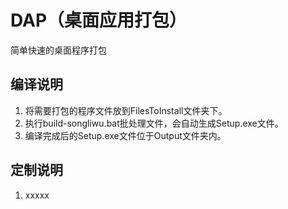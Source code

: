 # DAP（桌面应用打包）

简单快速的桌面程序打包

## 编译说明

1. 将需要打包的程序文件放到FilesToInstall文件夹下。
2. 执行build-songliwu.bat批处理文件，会自动生成Setup.exe文件。
3. 编译完成后的Setup.exe文件位于Output文件夹内。

## 定制说明

1. xxxxx
